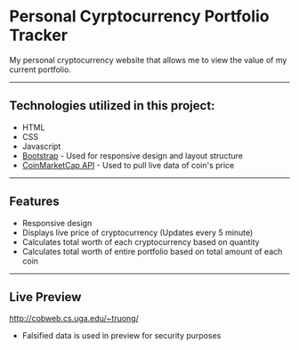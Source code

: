 # Personal Cyrptocurrency Portfolio Tracker

My personal cryptocurrency website that allows me to view the value of my current portfolio.

------------------------------------------------------------------------------------------------------------------------------  

## Technologies utilized in this project:
- HTML
- CSS
- Javascript
- [Bootstrap](https://getbootstrap.com) - Used for responsive design and layout structure 
- [CoinMarketCap API](https://coinmarketcap.com/api/) - Used to pull live data of coin's price

------------------------------------------------------------------------------------------------------------------------------
## Features
- Responsive design  
- Displays live price of cryptocurrency (Updates every 5 minute) 
- Calculates total worth of each cryptocurrency based on quantity 
- Calculates total worth of entire portfolio based on total amount of each coin 

------------------------------------------------------------------------------------------------------------------------------  
## Live Preview
http://cobweb.cs.uga.edu/~truong/
- Falsified data is used in preview for security purposes 

